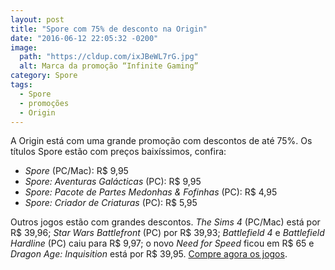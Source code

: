 ```yaml
---
layout: post
title: "Spore com 75% de desconto na Origin"
date: "2016-06-12 22:05:32 -0200"
image:
  path: "https://cldup.com/ixJBeWL7rG.jpg"
  alt: Marca da promoção “Infinite Gaming”
category: Spore
tags:
  - Spore
  - promoções
  - Origin
---
```


A Origin está com uma grande promoção com descontos de até 75%. Os títulos Spore estão com preços baixíssimos, confira:

- _Spore_ (PC/Mac): R$ 9,95
- _Spore: Aventuras Galácticas_ (PC): R$ 9,95
- _Spore: Pacote de Partes Medonhas & Fofinhas_ (PC): R$ 4,95
- _Spore: Criador de Criaturas_ (PC): R$ 5,95

Outros jogos estão com grandes descontos. _The Sims 4_ (PC/Mac) está por R$ 39,96; _Star Wars Battlefront_ (PC) por R$ 39,93; _Battlefield 4_ e _Battlefield Hardline_ (PC) caiu para R$ 9,97; o novo _Need for Speed_ ficou em R$ 65 e _Dragon Age: Inquisition_ está por R$ 39,95. [Compre agora os jogos](https://www.origin.com/pt-br/store/deals/sale/infinite-gaming).
